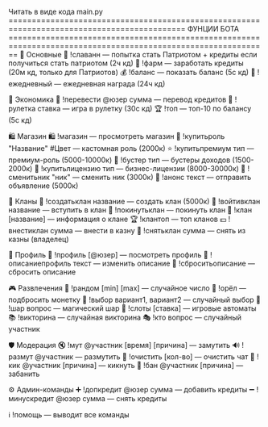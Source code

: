 Читать в виде кода
main.py
============================================================================================ ФУНЦИИ БОТА ==============================================================================================================
🔰 Основные
🔴 !славанн — попытка стать Патриотом + кредиты если получиться стать патриотом (2ч кд)
🌾 !фарм — заработать кредиты (20м кд, только для Патриотов)
💰 !баланс — показать баланс (5с кд)
🎁 !ежедневный — ежедневная награда (24ч кд)

💸 Экономика
💸 !перевести @юзер сумма — перевод кредитов
🎰 !рулетка ставка — игра в рулетку (30с кд)
🏆 !топ — топ-10 по балансу (5с кд)

🛍 Магазин 
🛍 !магазин — просмотреть магазин
🎨 !купитьроль "Название" #Цвет — кастомная роль (2000к)
⭐️ !купитьпремиум тип — премиум-роль (5000-10000к)
🚀 !бустер тип — бустеры доходов (1500-2000к)
💼 !купитьлицензию тип — бизнес-лицензии (8000-30000к)
📝 !сменитьник "ник" — сменить ник (3000к)
📢 !анонс текст — отправить объявление (5000к)

👥 Кланы
👥 !создатьклан название — создать клан (5000к)
👥 !войтивклан название — вступить в клан
👥 !покинутьклан — покинуть клан
👥 !клан [название] — информация о клане
🏆 !клантоп — топ кланов
💵 !внестиклан сумма — внести в казну
💸 !снятьклан сумма — снять из казны (владелец)

👤 Профиль
👤 !профиль [@юзер] — посмотреть профиль
📝 !описаниепрофиль текст — изменить описание
🔄 !сброситьописание — сбросить описание

🎮 Развлечения
🎲 !рандом [min] [max] — случайное число
🎯 !орёл — подбросить монетку
🤔 !выбор вариант1, вариант2 — случайный выбор
🎱 !шар вопрос — магический шар
🎰 !слоты [ставка] — игровые автоматы
📚 !викторина — случайная викторина
🎭 !кто вопрос — случайный участник

🛡 Модерация
🔇 !мут @участник [время] [причина] — замутить
🔊 !размут @участник — размутить
🧹 !очистить [кол-во] — очистить чат
👢 !кик @участник [причина] — кикнуть
🔨 !бан @участник [причина] — забанить

⚙️ Админ-команды
➕ !допкредит @юзер сумма — добавить кредиты
➖ !минускредит @юзер сумма — снять кредиты

ℹ️ !помощь — выводит все команды
